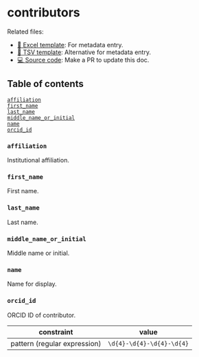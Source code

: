 # contributors

Related files:

- [📝 Excel template](https://raw.githubusercontent.com/hubmapconsortium/ingest-validation-tools/master/docs/contributors/contributors-metadata.xlsx): For metadata entry.
- [📝 TSV template](https://raw.githubusercontent.com/hubmapconsortium/ingest-validation-tools/master/docs/contributors/contributors-metadata.tsv): Alternative for metadata entry.
- [💻 Source code](https://github.com/hubmapconsortium/ingest-validation-tools/edit/master/src/ingest_validation_tools/table-schemas/contributors.yaml): Make a PR to update this doc.

## Table of contents
[`affiliation`](#affiliation)<br>
[`first_name`](#first_name)<br>
[`last_name`](#last_name)<br>
[`middle_name_or_initial`](#middle_name_or_initial)<br>
[`name`](#name)<br>
[`orcid_id`](#orcid_id)<br></details>

### `affiliation`
Institutional affiliation.



### `first_name`
First name.



### `last_name`
Last name.



### `middle_name_or_initial`
Middle name or initial.



### `name`
Name for display.



### `orcid_id`
ORCID ID of contributor.

| constraint | value |
| --- | --- |
| pattern (regular expression) | `\d{4}-\d{4}-\d{4}-\d{4}` |
